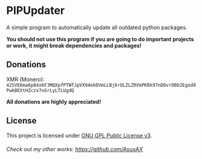 # PIPUpdater
A simple program to automatically update all outdated python packages.

**You should not use this program if you are going to do important projects or work, it might break dependencies and packages!**

## Donations
XMR (Monero): `425VE6ma6p84x6F3MQXpfPTWfJpVX94ekDVmLLBj6rULZLZRVmPKRk97nDDvrDBb2Egod9PwkBEXtHZczv7nGrLyLTLUgdQ`

**All donations are highly appreciated!**

## License
This project is licensed under [GNU GPL Public License v3](https://www.gnu.org/licenses/gpl-3.0.html).

###### Check out my other works: https://github.com/AsuxAX
